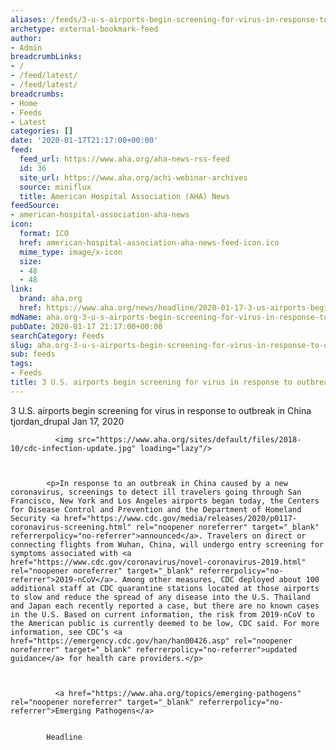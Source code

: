 ```yaml
---
aliases: /feeds/3-u-s-airports-begin-screening-for-virus-in-response-to-outbreak-in-china
archetype: external-bookmark-feed
author:
- Admin
breadcrumbLinks:
- /
- /feed/latest/
- /feed/latest/
breadcrumbs:
- Home
- Feeds
- Latest
categories: []
date: '2020-01-17T21:17:00+00:00'
feed:
  feed_url: https://www.aha.org/aha-news-rss-feed
  id: 36
  site_url: https://www.aha.org/achi-webinar-archives
  source: miniflux
  title: American Hospital Association (AHA) News
feedSource:
- american-hospital-association-aha-news
icon:
  format: ICO
  href: american-hospital-association-aha-news-feed-icon.ico
  mime_type: image/x-icon
  size:
  - 48
  - 48
link:
  brand: aha.org
  href: https://www.aha.org/news/headline/2020-01-17-3-us-airports-begin-screening-virus-response-outbreak-china
mdName: aha.org-3-u-s-airports-begin-screening-for-virus-in-response-to-outbreak-in-china
pubDate: 2020-01-17 21:17:00+00:00
searchCategory: Feeds
slug: aha.org-3-u-s-airports-begin-screening-for-virus-in-response-to-outbreak-in-china
sub: feeds
tags:
- Feeds
title: 3 U.S. airports begin screening for virus in response to outbreak in China
---
```


3 U.S. airports begin screening for virus in response to outbreak in China
tjordan_drupal
Jan 17, 2020

              <img src="https://www.aha.org/sites/default/files/2018-10/cdc-infection-update.jpg" loading="lazy"/>
      
  
      
            <p>In response to an outbreak in China caused by a new coronavirus, screenings to detect ill travelers going through San Francisco, New York and Los Angeles airports began today, the Centers for Disease Control and Prevention and the Department of Homeland Security <a href="https://www.cdc.gov/media/releases/2020/p0117-coronavirus-screening.html" rel="noopener noreferrer" target="_blank" referrerpolicy="no-referrer">announced</a>. Travelers on direct or connecting flights from Wuhan, China, will undergo entry screening for symptoms associated with <a href="https://www.cdc.gov/coronavirus/novel-coronavirus-2019.html" rel="noopener noreferrer" target="_blank" referrerpolicy="no-referrer">2019-nCoV</a>. Among other measures, CDC deployed about 100 additional staff at CDC quarantine stations located at those airports to slow and reduce the spread of any disease into the U.S. Thailand and Japan each recently reported a case, but there are no known cases in the U.S. Based on current information, the risk from 2019-nCoV to the American public is currently deemed to be low, CDC said. For more information, see CDC’s <a href="https://emergency.cdc.gov/han/han00426.asp" rel="noopener noreferrer" target="_blank" referrerpolicy="no-referrer">updated guidance</a> for health care providers.</p>

      
      
              <a href="https://www.aha.org/topics/emerging-pathogens" rel="noopener noreferrer" target="_blank" referrerpolicy="no-referrer">Emerging Pathogens</a>
          
  
            Headline